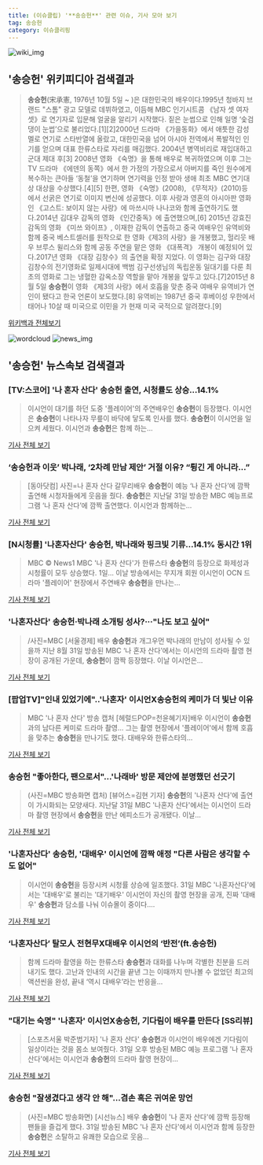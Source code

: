 ```yaml
---
title: (이슈클립) '**송승헌**' 관련 이슈, 기사 모아 보기
tag: 송승헌
category: 이슈클리핑
---
```

![wiki_img](https://user-images.githubusercontent.com/42597476/44503234-41136a80-a6d0-11e8-9071-6fc6418eafe4.png)
## **'**송승헌**'** 위키피디아 검색결과
>**송승헌**(宋承憲, 1976년 10월 5일 ~ )은 대한민국의 배우이다.1995년 청바지 브랜드 "스톰" 광고 모델로 데뷔하였고, 이듬해 MBC 인기시트콤 《남자 셋 여자 셋》로 연기자로 입문해 얼굴을 알리기 시작했다. 짙은 눈썹으로 인해 일명 ‘숯검댕이 눈썹’으로 불리었다.[1][2]2000년 드라마 《가을동화》에서 애틋한 감성 멜로 연기로 스타반열에 올랐고, 대한민국을 넘어 아시아 전역에서 폭발적인 인기를 얻으며 대표 한류스타로 자리를 매김했다. 2004년 병역비리로 재입대하고 군대 제대 후[3] 2008년 영화 《숙명》을 통해 배우로 복귀하였으며 이후 그는 TV 드라마 《에덴의 동쪽》에서 한 가정의 가장으로서 아버지를 죽인 원수에게 복수하는 큰아들 ‘동철’을 연기하며 연기력을 인정 받아 생애 최초 MBC 연기대상 대상을 수상했다.[4][5] 한편, 영화 《숙명》(2008), 《무적자》(2010)등 에서 선굵은 연기로 이미지 변신에 성공했다. 이후 사랑과 영혼의 아시아판 영화인 《고스트: 보이지 않는 사랑》에 마쓰시마 나나코와 함께 출연하기도 했다.2014년 김대우 감독의 영화 《인간중독》에 출연했으며,[6] 2015년 강효진 감독의 영화 《미쓰 와이프》, 이재한 감독이 연출하고 중국 여배우인 유역비와 함께 중국 베스트셀러를 원작으로 한 영화《제3의 사랑》을 개봉했고, 헐리웃 배우 브루스 윌리스와 함께 공동 주연을 맡은 영화 《대폭격》 개봉이 예정되어 있다.2017년 영화 《대장 김창수》의 출연을 확정 지었다. 이 영화는 김구와 대장 김창수의 전기영화로 일제시대에 백범 김구선생님의 독립운동 일대기를 다룬 최초의 영화로 그는 냉혈한 감옥소장 역할을 맡아 개봉을 앞두고 있다.[7]2015년 8월 5일 **송승헌**이 영화 《제3의 사랑》에서 호흡을 맞춘 중국 여배우 유역비가 연인이 됐다고 한국 언론이 보도했다.[8] 유역비는 1987년 중국 후베이성 우한에서 태어나 10살 때 미국으로 이민을 가 현재 미국 국적으로 알려졌다.[9]

<a href="https://ko.wikipedia.org/wiki/송승헌" target="_blank">위키백과 전체보기</a>

![wordcloud](https://s3.ap-northeast-2.amazonaws.com/lyrics101-wordcloud/2018-09-01-1535766930.png)
![news_img](https://user-images.githubusercontent.com/42597476/44507050-1206f400-a6e4-11e8-8d98-7ffbfebb353f.png)
## **'**송승헌**'** 뉴스속보 검색결과
### [TV:스코어] '나 혼자 산다' **송승헌** 출연, 시청률도 상승…14.1%

>이시언이 대기를 하던 도중 '플레이어'의 주연배우인 **송승헌**이 등장했다. 이시언은 **송승헌**이 나타나자 무릎이 바닥에 닿도록 인사를 했다. **송승헌**이 이시언을 일으켜 세웠다. 이시언과 **송승헌**은 함께 하는...

<a href="http://www.xportsnews.com/?ac=article_view&entry_id=1014159" target="_blank">기사 전체 보기</a>

### ‘**송승헌**과 이웃’ 박나래, ‘2차례 만남 제안’ 거절 이유? “튕긴 게 아니라…”

>[동아닷컴] 사진=나 혼자 산다 갈무리배우 **송승헌**이 예능 ‘나 혼자 산다’에 깜짝 출연해 시청자들에게 웃음을 줬다. **송승헌**은 지난달 31일 방송한 MBC 예능프로그램 ‘나 혼자 산다’에 깜짝 출연했다. 이시언과 함께하는...

<a href="http://news.donga.com/3/all/20180901/91779399/2" target="_blank">기사 전체 보기</a>

### [N시청률] '나혼자산다' **송승헌**, 박나래와 핑크빛 기류…14.1% 동시간 1위

>MBC © News1 MBC '나 혼자 산다'가 한류스타 **송승헌**의 등장으로 화제성과 시청률이 모두 상승했다. 1일... 이날 방송에서는 무지개 회원 이시언이 OCN 드라마 '플레이어' 현장에서 주연배우 **송승헌**을 만나는...

<a href="http://news1.kr/articles/?3414568" target="_blank">기사 전체 보기</a>

### '나혼자산다' **송승헌**·박나래 소개팅 성사?···"나도 보고 싶어"

>/사진=MBC [서울경제] 배우 **송승헌**과 개그우먼 박나래의 만남이 성사될 수 있을까 지난 8월 31일 방송된 MBC ‘나 혼자 산다’에서는 이시언의 드라마 촬영 현장이 공개된 가운데, **송승헌**이 깜짝 등장했다. 이날 이시언은...

<a href="http://www.sedaily.com/NewsView/1S4GUTBYZK" target="_blank">기사 전체 보기</a>

### [팝업TV]"인내 있었기에"..'나혼자' 이시언X**송승헌**의 케미가 더 빛난 이유

>MBC '나 혼자 산다' 방송 캡처 [헤럴드POP=천윤혜기자]배우 이시언이 **송승헌**과의 남다른 케미로 드라마 촬영... 그는 촬영 현장에서 '플레이어'에서 함께 호흡을 맞추는 **송승헌**을 만나기도 했다. 대배우와 한류스타의...

<a href="http://biz.heraldcorp.com/view.php?ud=201809010914581782038_1" target="_blank">기사 전체 보기</a>

### **송승헌** "좋아한다, 팬으로서"…'나래바' 방문 제안에 분명했던 선긋기

>(사진=MBC 방송화면 캡처) [뷰어스=김현 기자] **송승헌**의 '나혼자 산다'에 출연이 가시화되는 모양새다. 지난달 31일 MBC '나혼자 산다'에서는 이시언이 드라마 촬영 현장에서 **송승헌**을 만난 에피소드가 공개됐다. 이날...

<a href="http://viewers.heraldcorp.com/news/articleView.html?idxno=19018" target="_blank">기사 전체 보기</a>

### '나혼자산다' **송승헌**, '대배우' 이시언에 깜짝 애정 "다른 사람은 생각할 수도 없어"

>이시언이 **송승헌**을 등장시켜 시청률 상승에 일조했다. 31일 MBC '나혼자산다'에서는 '대배우'로 불리는 '대기배우' 이시언이 자신의 촬영 현장을 공개, 진짜 '대배우' **송승헌**과 담소를 나눠 이슈몰이 중이다....

<a href="http://www.ilyosisa.co.kr/news/articleView.html?idxno=151415" target="_blank">기사 전체 보기</a>

### ‘나혼자산다’ 탈모人 전현무X대배우 이시언의 ‘반전’(ft.**송승헌**)

>함께 드라마 촬영을 하는 한류스타 **송승헌**과 대화를 나누며 각별한 친분을 드러내기도 했다. 고난과 인내의 시간을 끝낸 그는 이때까지 만나볼 수 없었던 최고의 액션씬을 완성, 끝내 ‘역시 대배우’라는 반응을...

<a href="http://www.osen.co.kr/article/G1110979772" target="_blank">기사 전체 보기</a>

### "대기는 숙명" '나혼자' 이시언X**송승헌**, 기다림이 배우를 만든다 [SS리뷰]

>[스포츠서울 박준범기자] '나 혼자 산다' **송승헌**과 이시언이 배우에겐 기다림이 일상이라는 것을 몸소 보여줬다. 31일 오후 방송된 MBC 예능 프로그램 '나 혼자 산다'에서는 이시언과 **송승헌**의 드라마 촬영 현장이...

<a href="http://www.sportsseoul.com/news/read/675991" target="_blank">기사 전체 보기</a>

### **송승헌** "잘생겼다고 생각 안 해"…겸손 혹은 귀여운 망언

>(사진=MBC 방송화면) [시선뉴스] 배우 **송승헌**이 '나 혼자 산다'에 깜짝 등장해 팬들을 즐겁게 했다. 31일 방송된 MBC '나 혼자 산다'에서 이시언과 함께 등장한 **송승헌**은 소탈하고 유쾌한 모습으로 웃음...

<a href="http://www.sisunnews.co.kr/news/articleView.html?idxno=89363" target="_blank">기사 전체 보기</a>


